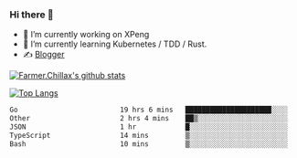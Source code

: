 ### Hi there 👋

- 🔭 I’m currently working on XPeng
- 🌱 I’m currently learning Kubernetes / TDD / Rust.
- ✍️ [Blogger](https://blog.farmer233.top)
<!-- - 🤔 [My Gitee](https://gitee.com/Farmer-chong) -->


[![Farmer.Chillax's github stats](https://github-readme-stats.vercel.app/api?username=FarmerChillax)](https://github.com/anuraghazra/github-readme-stats)

[![Top Langs](https://github-readme-stats.vercel.app/api/top-langs/?username=FarmerChillax&layout=compact&hide=html,css,javascript)](https://github.com/anuraghazra/github-readme-stats)


<a href="https://wakatime.com/@Farmer"> </a>
          <!--START_SECTION:waka-->

```txt
Go                         19 hrs 6 mins   █████████████████████░░░░   83.88 %
Other                      2 hrs 4 mins    ██▒░░░░░░░░░░░░░░░░░░░░░░   09.13 %
JSON                       1 hr            █░░░░░░░░░░░░░░░░░░░░░░░░   04.41 %
TypeScript                 14 mins         ▒░░░░░░░░░░░░░░░░░░░░░░░░   01.04 %
Bash                       10 mins         ▒░░░░░░░░░░░░░░░░░░░░░░░░   00.74 %
```

<!--END_SECTION:waka-->



<!--
**Farmer-chong/Farmer-chong** is a ✨ _special_ ✨ repository because its `README.md` (this file) appears on your GitHub profile.

Here are some ideas to get you started:

- 🔭 I’m currently working on ...
- 🌱 I’m currently learning ...
- 👯 I’m looking to collaborate on ...
- 🤔 I’m looking for help with ...
- 💬 Ask me about ...
- 📫 How to reach me: ...
- 😄 Pronouns: ...
- ⚡ Fun fact: ...
-->
